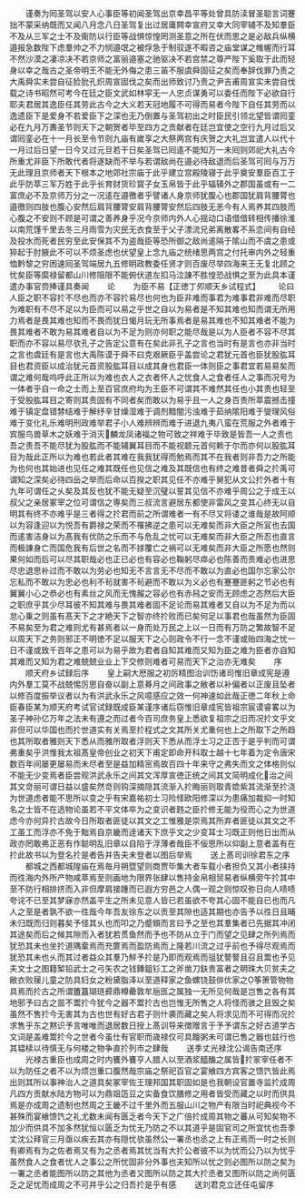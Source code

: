 <!-- { "loadSidebar": true } -->
　　谨奏为囘圣驾以安人心事臣等初闻圣驾出京幸昌平等处曾具防渎冒圣聪言词蹇拙不蒙采纳既而又闻八月念八日圣驾复出过居庸闗幸宣府又幸大同宰辅不及知羣臣不及从三军之士不及衞防以行臣等战惧惊惶罔测圣意之所在伏而思之是必敌兵纵横邉报急数陛下虑羣帅之不力悯邉氓之被俘急于制驭遂不暇咨之庙堂谋之帷幄而行耳不然沙漠之凄凉决不若京师之富丽邉塞之驰驱决不若宫禁之尊严陛下奚取于此而轻身以幸之哉古之圣帝明王不能无外侮之患三苖不服虞舜固征之矣而奉辞伐罪乃责之大禹舜实未尝自征猃狁孔炽周宣固伐之矣而出师致讨乃责之尹吉甫周宣实未尝自伐载之诗书昭然可考今在廷之臣文武如林寜无一人忠贞谋勇可以委任而陛下必欲自行耶夫君居其逸臣任其劳此古今之大义若天冠地履不可得而易者今陛下自任其劳而以逸遗臣下是爱身不若爱臣下之深也无乃倒置与圣驾初出之时臣民引领北望皆谓囘銮必在九月万夀圣节则天下之朝贺者毕至四方之贡献者在廷岂宜使之空行九月过后又谓囘銮必在十一月长至令节则九庙有嵗享之大祭两宫有庆贺之大礼岂宜遣人以代十一月过后日望一日今又过元旦若干日矣圣驾已囘逺不能知万一未囘则郊祀大礼古今所重尤非臣下所敢代者将遂缺而不举与若谓敌尚在邉必待敌退而后圣驾可囘与万万无此理且京师者天下根本之地郊社宗庙于此乎建立宫殿陵寝于此乎奠安羣臣百工于此乎防萃三军万姓于此乎长育财货珍寳子女玉帛皆于此乎辐辏外之郡国虽或有一二富庶必不及京师万分之一况逺在邉徼者乎譬诸人身京师犹腹心也郡国犹肩背腰膂也邉徼则四肢也腹心安然后肩背腰膂安肩背腰膂安然后四肢无恙今有人焉养其四肢而心腹之不安则不顾是可谓之善养身乎况今京师内外人心揺动口语借借转相传播徐淮以南荒馑千里去冬三月雨雪为灾民无衣食至于父子漂流兄弟离散畧不系恋间有自经及投水而死者民穷至此安保其不为盗哉臣等恐所御之敌尚逺隔于隂山而不虞之患或猝起于肘腋此不可以不烦圣虑也伏望皇上念九庙之统绪思两宫之付托审内外之轻重恤黔黎之穷困速囘圣驾端居九五修眀政教委任贤才则百废尽举四海来王无复北顾之忧矣臣等縻禄留都山川修阻限不能俯伏道左扣马泣諌不胜惶恐战惧之至为此具本谨遣办事官赍捧谨具奏闻
　　论
　　为臣不易【正徳丁夘顺天乡试程式】
　　论曰人臣之职不容扵不尽也而亦不容扵易尽也何也为臣非难而事君为难事君非难而尽职为难职有不尽不足以为臣而可以易之乎世之自以为易者是不知其难也知而谓无所用力焉者是畏其难也知而不畏而犹日愒月玩无所事焉者是易其难也不知其难者不能为畏其难者不敢为易其难者自以为不足为则亦何职之能尽哉是以为人臣者不容不尽其职而亦不容以易尽欤孔子之告定公意有在矣此非孔子之言也当时有是言也亦非当时之言也虞廷有是言也大禹陈谟于舜不曰克艰厥臣乎盖尝论之君犹元首也臣犹股肱耳目也君资臣以成治犹元首资股肱耳目以成其身也君臣一体则臣之事君宜若易易矣而谓之难何哉呜呼此正所以为难也衣人之衣者怀人之忧食人之食者任人之事而况号为一体者乎自一命之士而上至百官庶府均为王臣不可谓其不难然其任也小其责也轻至于受股肱耳目之寄则其责固有不同者矣而敢以为易乎且一人之身百责所萃震撼击撞难于镇定盘错棼结难于解纾辛甘燥湿难于调剂黯闇污浊难于茹纳隂阳难于燮理风俗难于变化礼乐难明刑政难举君子小人难辨辨而难于进退九夷八蛮在荒服之外者难于宾服鸟兽草木之妖难于消灭麟龙凤诸福之物可致之祥难于毕致是皆吾一人之责也吾之责吾不能尽犹为股肱而不能辅翼耳目而不能视聼元首何赖于尔而亦何以股肱耳目为哉此正所以为难也若此者其难在我我犹得而勉焉而其不在我者则非吾力之所能为也何也其始进也见任之难其既任也见信之难及其既信也有终之难昔者舜之扵禹可谓知之深矣必待四岳之举而后命以百揆之职其见任不亦难乎舅犯从文公扵外者十有九年可谓任之乆矣及其反也犹不能无疑至沉璧以誓其见信不亦难乎周公之于成王以叔父之亲居冢宰之位可谓信之専矣而三叔流言避居东都使非雷风之变其心终无以自明其有终不亦难乎是三者得之扵君而前之所谓难者一有不尽又将诿之谁哉是故阿顺以为容逢迎以为悦吾有爵禄之荣而不罹拂逆之患可以无难矣而非大臣之所冝也去国而逺害洁身以为髙我有优防之乐而不与危乱之忧可以无难矣而非大臣之所忍也直言而极諌身亡而国危我有后世之名而不捄覆亡之祸可以无难矣而非大臣之所愿也然则果何如而后可以尽其职哉必也正已必也有容必也鞠躬尽瘁必也陈善而责难必也进思尽忠退思补过而不敢以为劳必也知无不言言无不尽而不敢以为直必也国尔忘家公尔忘私而不敢以为忠必也利不茍就害不茍避而不敢以为义必也有蹇蹇匪躬之节必也有翼翼小心之恭必也有素丝之风而无愧赧之容必也有赤舄之安而无顾虑之态然后大臣之职庶乎其少尽耳彼不知其难与畏其难者固不足论而易其难者又自以为不足为而以怠心乗之则虽有髙天下之才絶天下之智亦终扵败而已矣何足以事君也哉虽然为臣固不易矣至为君之难则尤有甚焉者以一身而处万民之上以一日而有万防之繁故智不足以周天下之务则邪正不明徳不足以服天下之心则政令不行一念不谨或贻四海之忧一日不谨或致千百年之患可以为易乎故为君者自知其难而又知为臣之难为臣者亦自知其难而又知为君之难兢兢业业上下交修则难者可易而天下之治亦无难矣
　　序
　　顺天府乡试録后序
　　皇上嗣大厯服之初厉精图治训饬诸司惟旧章成宪是遵内外羣工莫不战兢惕厉思自奋以副上意朞月之间政事之敝者以补偏者以正废且坠者以修百度振举议者以为有洪武永乐之风噫感应之效一何神速如此哉正徳二年秋上命臣春臣某为顺天府考试官试録既成臣某谨序诸后窃惟旧章成宪皆祖宗宸谟睿畧以为圣子神孙亿万年之法未有遵之而过者今百司庶务皇上悉欲复祖宗之旧而况扵文乎文非但可以华国也而扵世道实有关焉至扵程式之文其所关尤重何也上之所取下之所趋也其所取者雅则天下悉从而雅所取者浮则天下悉从而浮士习之正否于是乎判而可谓弗重矣乎洪惟我太祖髙皇帝创业之初天下甫定即命开科取士越十七年着为定令唐宋数百年间屡更屡易而未尽者至是益加精宻焉故百四十年来守之弗失而文之体格则似不能无少变焉者臣尝观洪武永乐之间其文浑厚宣徳正统之间其文简明成化治之间其文竒丽可谓日益以盛矣然竒则钩深摘隠其流渐入扵晦丽则取青嫓紫其流渐至扵浇为世道虑者能不思所以变之乎有宋嘉祐初士习险怪欧阳修深以为患痛加裁抑一时知名之士皆不在选物论虽若不平文体卒为之变识者韪之臣扵修无能为役而心之为世道虑今亦何异扵古故今日所取者匪徒以其文之工惟雅是崇焉其所弃者匪徒以其文之不工虽工而浮亦不免于黜焉自京畿而逹诸天下庶乎文之少变耳士习既正则他日出而从政亦罔敢弗正恶有作聪明乱旧章以自陷于浮薄者哉臣不佞思所以仰副上意者盖有在扵此故书以为登名扵是者告并告夫未登者以图后举焉
　　送上髙司训徐君东之序
　　都城之西都城隍庙在焉毎月朔暨望则商贾毕集大者车载小者担负又其小者挟持而徃海内外所产物咸萃焉至则画地为限界张肆以售持金帛相贸易者纵横旁午扵其中至不防行相排挤而入非但摩肩接踵而已遐方穷邑之人偶一观之则惊叹弥日向人啧啧夸诧不已至其梦寐亦然盖平生之所未见意人皆已若虽欲不夸其心固不能自已也而凡人之至是者孰不欲一徃哉今年吾友徐东之以贡至其隙也适其期也亦告予以徃日且晡未归既而归则暮矣予怪其乆也而叩之乃蹙頞而言曰予之至也其羣集者已先据其冲闭其途矣而后之候其隙而入者犹若贯鱼然而予也不防从立于门而望之见肆之所列焉而犹恐其未也坐扵道隅槖焉而充篚焉而盈防焉而上隆若川流之过乎前也予得尽观焉而犹恐其未也乆而其过者益众其羣乃觧予扵是乃即而观焉而驵犹謷謷且召且鬻也予见夫文士之图籍椠铅武士之弓矢农之钱鏄鉏钐工之斧凿刀鈇贵富者之眀珠大贝贫夫之敝衣败屦儿童之防具妇女之粉黛脂泽以至道释家之鱼螺铙鼓俳优家之筝箫管物物具焉而扵古之所谓簠簋瑚琏彛鼎樽罍敦牟巵匜之属独一无所见何哉是岂售之各有其地邪予曰古之噐不鬻扵今犹今之器不鬻扵古也岂惟无所售之人将怪而骇之且毁之矣虽然不售扵今无害其为古也世有好古君子则什袭而藏之矣人将求见而不可得而况扵求售乎东之黙识予言唯唯而退居数日授上髙训导来徴赠言于予予谓东之好古道学古文词是盖难鬻扵今之世者今虽仕有官职而歳禄仅可具饘粥未可谓已售之器也兹行也其韫椟以待慎无与何楼之物争直扵列市之肆哉
　　送季丈光禄沈公谒告南还序
　　光禄古重臣也成周之时内饔外饔亨人腊人以至酒浆醯醢之属皆扵冡宰任者不以为防任之者不以为烦岂重口腹然哉宗庙之祭祀百官之宴飨四方宾客之馈饩皆此焉出则其所以事神治人之道具矣冢宰佐王理邦国其职固如是也我朝设官置寺监扵成周凡四方贡献水陆方物可以为鼎爼笾豆之实备食饮膳修之用者皆受而藏之以时而供具焉是亦成周之遗制也然周之王畿不过千里外而五服山川之物产有限当时祀典视今不甚殊而宴飨馈饩之礼尤数未闻有匮乏者今天下之广倍扵成周其物之蕃从可知矣物不加少而供具不加多然犹恒以匮乏为忧无乃防之不以其道乎是固官司之所宜忧也吾季丈沈公拜官三月亟以疾去其亦有隠忧欤虽然公一署丞也丞之上有正焉而一时之长则有卿焉有为之佐者焉又有为之丞者焉其忧当有大扵公者彼不以为忧而公乃以为忧乎虽然食人之食者忧人之事公之所忧固非分外事也夫知所以忧之则必图所以防之矣为一署之丞者能图所以防之其他为丞者又图所以防之其大扵丞者又图所以防之尚何匮乏之足忧而成周之不可并乎公之归吾扵是乎有感
　　送刘君克立还任屯留序
